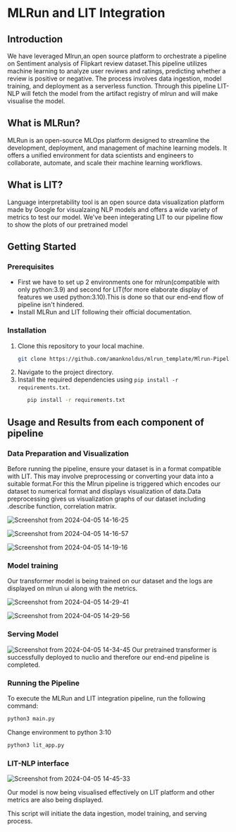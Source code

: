 # MLRun and LIT Integration 

## Introduction
We have leveraged Mlrun,an open source platform to orchestrate a pipeline on Sentiment analysis of Flipkart review dataset.This pipeline utilizes machine learning to analyze user reviews and ratings, predicting whether a review is positive or negative. 
The process involves data ingestion, model training, and deployment as a serverless function. Through this pipeline LIT-NLP will fetch the model from the artifact registry of mlrun and will make visualise the model.

## What is MLRun?

MLRun is an open-source MLOps platform designed to streamline the development, deployment, and management of machine learning models. It offers a unified environment for data scientists and engineers to collaborate, automate, and scale their machine learning workflows.

## What is LIT?
Language interpretability tool is an open source data visualization platform made by Google for visualzaing NLP models and offers a wide variety of metrics to test our model. We've been integerating LIT to our pipeline flow to show the plots of our pretrained model

## Getting Started

### Prerequisites

- First we have to set up 2 environments one for mlrun(compatible with only python:3.9) and second for LIT(for more elaborate display of features we used python:3.10).This is done so that our end-end flow of pipeline isn't hindered.
- Install MLRun and LIT following their official documentation.

### Installation

1. Clone this repository to your local machine.
   ```bash
   git clone https://github.com/amanknoldus/mlrun_template/Mlrun-Pipeline
   ```
3. Navigate to the project directory.
4. Install the required dependencies using `pip install -r requirements.txt`.
   ```bash
      pip install -r requirements.txt
   ```

## Usage and Results from each component of pipeline

### Data Preparation and Visualization

Before running the pipeline, ensure your dataset is in a format compatible with LIT. This may involve preprocessing or converting your data into a suitable format.For this the Mlrun pipeline is triggered which encodes our dataset to 
numerical format and displays visualization of data.Data preprocessing gives us visualization graphs of our dataset including .describe function, correlation matrix.

![Screenshot from 2024-04-05 14-16-25](https://github.com/amanknoldus/mlrun_template/assets/56683451/ae84b1c4-9869-4464-ac28-e11ade51416c)


![Screenshot from 2024-04-05 14-16-57](https://github.com/amanknoldus/mlrun_template/assets/56683451/ba42036a-465e-4f6d-a4fc-5f2cba0d03ea)


![Screenshot from 2024-04-05 14-19-16](https://github.com/amanknoldus/mlrun_template/assets/56683451/a6921ac6-41e9-45ad-9822-9f344e5661e1)


### Model training
Our transformer model is being trained on our dataset and the logs are displayed on mlrun ui along with the metrics. 

![Screenshot from 2024-04-05 14-29-41](https://github.com/amanknoldus/mlrun_template/assets/56683451/0db4e47e-40fb-40e3-b93e-8aac15f826cf)


![Screenshot from 2024-04-05 14-29-56](https://github.com/amanknoldus/mlrun_template/assets/56683451/3c13898c-bdf0-49a8-8abd-2ee879f30480)





### Serving Model

![Screenshot from 2024-04-05 14-34-45](https://github.com/amanknoldus/mlrun_template/assets/56683451/4caa6885-7756-43e9-b440-95a940f1fdaa)
Our pretrained transformer is successfully deployed to nuclio and therefore our end-end pipeline is completed.




### Running the Pipeline

To execute the MLRun and LIT integration pipeline, run the following command:

```bash
python3 main.py
```

Change environment to python 3:10 

```bash
python3 lit_app.py
```

### LIT-NLP interface
![Screenshot from 2024-04-05 14-45-33](https://github.com/amanknoldus/mlrun_template/assets/56683451/f06b24b0-bff1-4b4d-b368-b820a25c44f0)

Our model is now being visualised effectively on LIT platform and other metrics are also being displayed.


This script will initiate the data ingestion, model training, and serving process.

